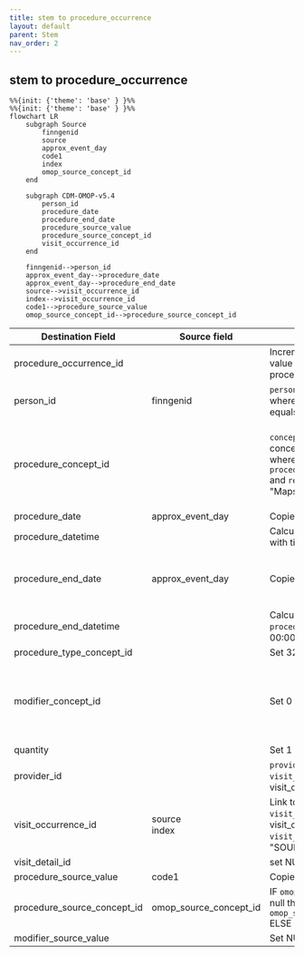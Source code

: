 ```yaml
---
title: stem to procedure_occurrence
layout: default
parent: Stem
nav_order: 2
---
```


## stem to procedure_occurrence

```mermaid
%%{init: {'theme': 'base' } }%%
%%{init: {'theme': 'base' } }%%
flowchart LR
    subgraph Source
        finngenid
        source
        approx_event_day
        code1
        index
        omop_source_concept_id
    end

    subgraph CDM-OMOP-v5.4
        person_id
        procedure_date
        procedure_end_date
        procedure_source_value
        procedure_source_concept_id
        visit_occurrence_id
    end

    finngenid-->person_id
    approx_event_day-->procedure_date
    approx_event_day-->procedure_end_date
    source-->visit_occurrence_id
    index-->visit_occurrence_id
    code1-->procedure_source_value
    omop_source_concept_id-->procedure_source_concept_id
```

| Destination Field | Source field | Logic | Comment field |
| --- | --- | --- | --- |
| procedure_occurrence_id |  |    Incremental integer.   Unique value per each row procedure_occurence. | Generated |
| person_id | finngenid | `person_id` from person table where `person_source_value` equals `finngenid` |   Calculated|
| procedure_concept_id |  | `concept_id_2` from concept_relationship table where `concept_id_1` equals `procedure_source_concept_id` and `relationship_id` equals "Maps to" | Calculated <br> NOTE: IF a `procedure_source_concept_id` has more than one standard mapping (`concept_id_2`), one row is added per each additional `procedure_concept_id` |
| procedure_date | approx_event_day | Copied from `approx_event_day` | Copied |
| procedure_datetime |  | Calculated from  `procedure_date` with time 00:00:0000 | Calculated |
| procedure_end_date | approx_event_day | Copied from `approx_event_day` | Copied <br> NOTE: There is no `procedure_end_date` in the source data, it is set same as `procedure_date` |
| procedure_end_datetime |  | Calculated from  `procedure_end_date` with time 00:00:0000 | Calculated |
| procedure_type_concept_id |  | Set 32879 - 'Registry' for all | Calculated |
| modifier_concept_id |  | Set 0 for all | Info not available.<br>NOTE: Info potentially available: Perhaps the some nomesco codes should be mapped to modifier vocabulary and used in here. To discuse with FinOMOP. |
| quantity |  | Set 1 for all | Calculated |
| provider_id |  | `provider_id` for mapped `visit_occurrence_id` from visit_occurrence table. | Calculated |
| visit_occurrence_id | source<br>index | Link to correspondent `visit_occurrence_id` from visit_occurrence table where `visit_source_value` equals "SOURCE=`source`;INDEX=`index`". | Calculated |
| visit_detail_id |  | set NULL for all | Info not available |
| procedure_source_value | code1 | Copied `code1` as it is | Copied |
| procedure_source_concept_id | omop_source_concept_id | IF `omop_source_concept_id` is not null then `omop_source_concept_id`<br> ELSE 0 | Calculated |
| modifier_source_value |  | Set NULL for all | Info not available |

